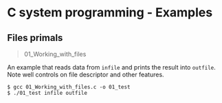 # C system programming - Examples

## Files primals
> 01_Working_with_files

An example that reads data from `infile` and prints the result into `outfile`. Note well controls on file descriptor and other features.

```console
$ gcc 01_Working_with_files.c -o 01_test
$ ./01_test infile outfile
```